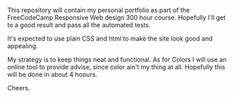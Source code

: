 This repository will contain my personal portfolio as part of the FreeCodeCamp Responsive Web design 300 hour course. 
Hopefully I'll get to a good result and pass all the automated tests. 

It's expected to use plain CSS and html to make the site look good and appealing.

My strategy is to keep things neat and functional. As for Colors I will use an online tool to provide advise, since color ain't my thing at all. Hopefully this will be done in about 4 hoours.

Cheers.